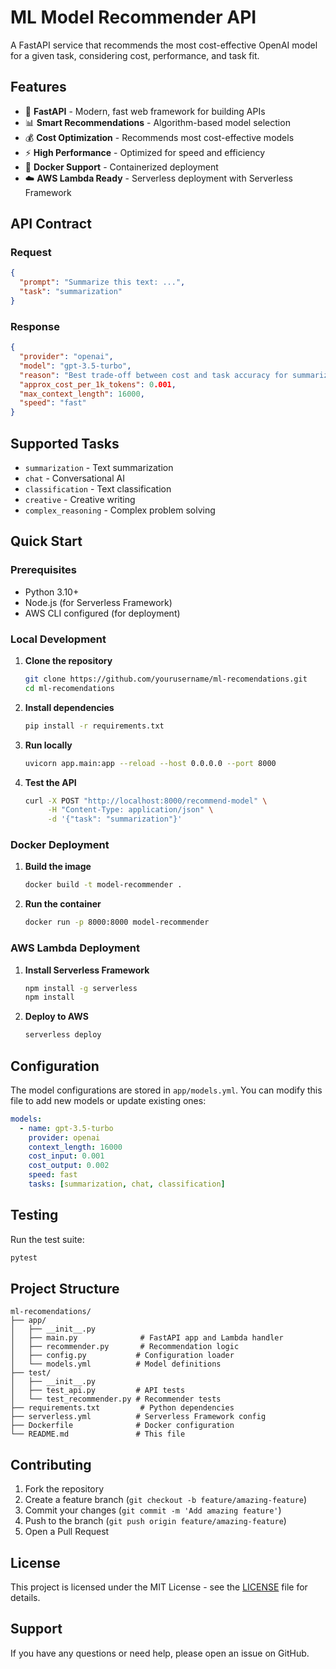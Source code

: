 # ML Model Recommender API

A FastAPI service that recommends the most cost-effective OpenAI model for a given task, considering cost, performance, and task fit.

## Features

- 🚀 **FastAPI** - Modern, fast web framework for building APIs
- 📊 **Smart Recommendations** - Algorithm-based model selection
- 💰 **Cost Optimization** - Recommends most cost-effective models
- ⚡ **High Performance** - Optimized for speed and efficiency
- 🐳 **Docker Support** - Containerized deployment
- ☁️ **AWS Lambda Ready** - Serverless deployment with Serverless Framework

## API Contract

### Request
```json
{
  "prompt": "Summarize this text: ...",
  "task": "summarization"
}
```

### Response
```json
{
  "provider": "openai",
  "model": "gpt-3.5-turbo",
  "reason": "Best trade-off between cost and task accuracy for summarization",
  "approx_cost_per_1k_tokens": 0.001,
  "max_context_length": 16000,
  "speed": "fast"
}
```

## Supported Tasks

- `summarization` - Text summarization
- `chat` - Conversational AI
- `classification` - Text classification
- `creative` - Creative writing
- `complex_reasoning` - Complex problem solving

## Quick Start

### Prerequisites

- Python 3.10+
- Node.js (for Serverless Framework)
- AWS CLI configured (for deployment)

### Local Development

1. **Clone the repository**
   ```bash
   git clone https://github.com/yourusername/ml-recomendations.git
   cd ml-recomendations
   ```

2. **Install dependencies**
   ```bash
   pip install -r requirements.txt
   ```

3. **Run locally**
   ```bash
   uvicorn app.main:app --reload --host 0.0.0.0 --port 8000
   ```

4. **Test the API**
   ```bash
   curl -X POST "http://localhost:8000/recommend-model" \
        -H "Content-Type: application/json" \
        -d '{"task": "summarization"}'
   ```

### Docker Deployment

1. **Build the image**
   ```bash
   docker build -t model-recommender .
   ```

2. **Run the container**
   ```bash
   docker run -p 8000:8000 model-recommender
   ```

### AWS Lambda Deployment

1. **Install Serverless Framework**
   ```bash
   npm install -g serverless
   npm install
   ```

2. **Deploy to AWS**
   ```bash
   serverless deploy
   ```

## Configuration

The model configurations are stored in `app/models.yml`. You can modify this file to add new models or update existing ones:

```yaml
models:
  - name: gpt-3.5-turbo
    provider: openai
    context_length: 16000
    cost_input: 0.001
    cost_output: 0.002
    speed: fast
    tasks: [summarization, chat, classification]
```

## Testing

Run the test suite:

```bash
pytest
```

## Project Structure

```
ml-recomendations/
├── app/
│   ├── __init__.py
│   ├── main.py              # FastAPI app and Lambda handler
│   ├── recommender.py       # Recommendation logic
│   ├── config.py           # Configuration loader
│   └── models.yml          # Model definitions
├── test/
│   ├── __init__.py
│   ├── test_api.py         # API tests
│   └── test_recommender.py # Recommender tests
├── requirements.txt         # Python dependencies
├── serverless.yml          # Serverless Framework config
├── Dockerfile              # Docker configuration
└── README.md               # This file
```

## Contributing

1. Fork the repository
2. Create a feature branch (`git checkout -b feature/amazing-feature`)
3. Commit your changes (`git commit -m 'Add amazing feature'`)
4. Push to the branch (`git push origin feature/amazing-feature`)
5. Open a Pull Request

## License

This project is licensed under the MIT License - see the [LICENSE](LICENSE) file for details.

## Support

If you have any questions or need help, please open an issue on GitHub.
